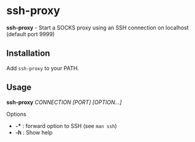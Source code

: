 # ssh-proxy

**ssh-proxy** - Start a SOCKS proxy using an SSH connection on localhost (default port 9999)

## Installation

Add `ssh-proxy` to your PATH.

## Usage

**ssh-proxy** *CONNECTION* *[PORT]* *[OPTION...]*

Options
* __-\*__ : forward option to SSH (see `man ssh`)
* __-h__ : Show help
